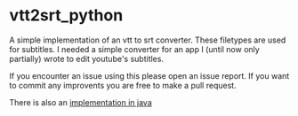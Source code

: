 # vtt2srt_python
A simple implementation of an vtt to srt converter. These filetypes are used for subtitles. I needed a simple converter for an app I (until now only partially) wrote to edit youtube's subtitles.

If you encounter an issue using this please open an issue report.
If you want to commit any improvents you are free to make a pull request.

There is also an [implementation in java](https://github.com/john2ksonn/vtt2srt_java)
